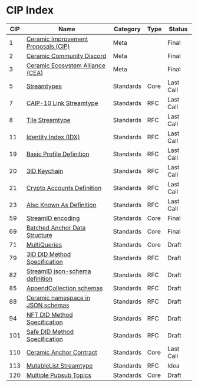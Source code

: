 # CIP Index

| CIP  | Name                                                         | Category  | Type | Status    |
| ---- | ------------------------------------------------------------ | --------- | ---- | --------- |
| 1    | [Ceramic Improvement Proposals (CIP)](./CIPs/CIP-1/CIP-1.md) | Meta      |      | Final     |
| 2    | [Ceramic Community Discord](./CIPs/CIP-2/CIP-2.md)           | Meta      |      | Final     |
| 3    | [Ceramic Ecosystem Alliance (CEA)](./CIPs/CIP-3/CIP-3.md)    | Meta      |      | Final     |
| 5    | [Streamtypes](./CIPs/CIP-5/CIP-5.md)                         | Standards | Core | Last Call |
| 7    | [CAIP-10 Link Streamtype](./CIPs/CIP-7/CIP-7.md)             | Standards | RFC  | Last Call |
| 8    | [Tile Streamtype](./CIPs/CIP-8/CIP-8.md)                     | Standards | RFC  | Last Call |
| 11   | [Identity Index (IDX)](./CIPs/CIP-11/CIP-11.md)              | Standards | RFC  | Last Call |
| 19   | [Basic Profile Definition](./CIPs/CIP-19/CIP-19.md)          | Standards | RFC  | Last Call |
| 20   | [3ID Keychain](./CIPs/CIP-20/CIP-20.md)                      | Standards | RFC  | Last Call |
| 21   | [Crypto Accounts Definition](./CIPs/CIP-21/CIP-21.md)        | Standards | RFC  | Last Call |
| 23   | [Also Known As Definition](./CIPs/CIP-23/CIP-23.md)          | Standards | RFC  | Last Call |
| 59   | [StreamID encoding](./CIPs/CIP-59/CIP-59.md)                 | Standards | Core | Final     |
| 69   | [Batched Anchor Data Structure](./CIPs/CIP-69/CIP-69.md)     | Standards | Core | Final     |
| 71   | [MultiQueries](./CIPs/CIP-71/CIP-71.md)                      | Standards | Core | Draft     |
| 79   | [3ID DID Method Specification](./CIPs/CIP-79/CIP-79.md)      | Standards | RFC  | Draft     |
| 82   | [StreamID json-schema definition](./CIPs/CIP-82/CIP-82.md)   | Standards | RFC  | Draft     |
| 85   | [AppendCollection schemas](./CIPs/CIP-85/CIP-85.md)          | Standards | RFC  | Draft     |
| 88   | [Ceramic namespace in JSON schemas](./CIPs/CIP-88/CIP-88.md) | Standards | RFC  | Draft     |
| 94   | [NFT DID Method Specification](./CIPs/CIP-94/CIP-94.md)      | Standards | RFC  | Draft     |
| 101  | [Safe DID Method Specification](./CIPs/CIP-101/CIP-101.md)   | Standards | RFC  | Draft     |
| 110  | [Ceramic Anchor Contract](./CIPs/CIP-110/CIP-110.md)         | Standards | Core | Last Call |
| 113  | [MutableList Streamtype](./CIPs/CIP-113/CIP-113.md)          | Standards | RFC  | Idea      |
| 120  | [Multiple Pubsub Topics](./CIPs/cip-120.md)                  | Standards | Core | Draft     |
